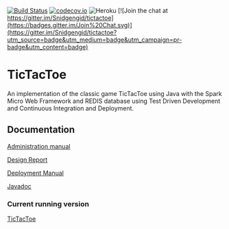 [![Build Status](https://travis-ci.org/Snidgengid/tictactoe.svg?branch=master)](https://travis-ci.org/Snidgengid/tictactoe) [![codecov.io](https://codecov.io/github/Snidgengid/tictactoe/coverage.svg?branch=master)](https://codecov.io/github/Snidgengid/codecov.io?branch=master) ![Heroku](https://heroku-badge.herokuapp.com/?app=snidgengid) [![Join the chat at https://gitter.im/Snidgengid/tictactoe](https://badges.gitter.im/Join%20Chat.svg)](https://gitter.im/Snidgengid/tictactoe?utm_source=badge&utm_medium=badge&utm_campaign=pr-badge&utm_content=badge)


# TicTacToe
An implementation of the classic game TicTacToe using Java with the Spark Micro Web Framework and REDIS database using Test Driven Development and Continuous Integration and Deployment. 
## Documentation 
[Administration manual](https://github.com/Snidgengid/tictactoe/blob/dev/docs/AdministrationManual.md)

[Design Report](https://github.com/Snidgengid/tictactoe/blob/dev/docs/DesignReport.md)

[Deployment Manual](https://github.com/Snidgengid/tictactoe/blob/dev/docs/DevelopmentManual.md)

[Javadoc](https://snidgengid.herokuapp.com/javadoc)

### Current running version
[TicTacToe](https://snidgengid.herokuapp.com/)



